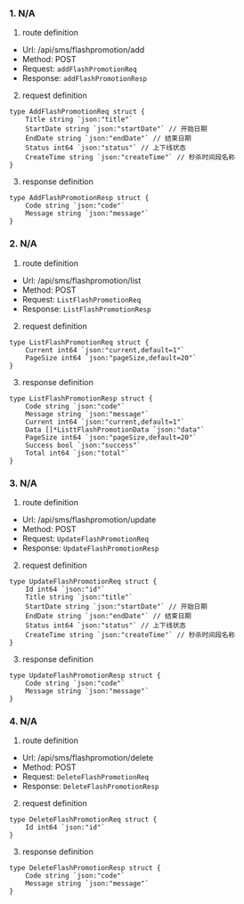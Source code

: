 ### 1. N/A

1. route definition

- Url: /api/sms/flashpromotion/add
- Method: POST
- Request: `addFlashPromotionReq`
- Response: `addFlashPromotionResp`

2. request definition



```golang
type AddFlashPromotionReq struct {
	Title string `json:"title"`
	StartDate string `json:"startDate"` // 开始日期
	EndDate string `json:"endDate"` // 结束日期
	Status int64 `json:"status"` // 上下线状态
	CreateTime string `json:"createTime"` // 秒杀时间段名称
}
```


3. response definition



```golang
type AddFlashPromotionResp struct {
	Code string `json:"code"`
	Message string `json:"message"`
}
```

### 2. N/A

1. route definition

- Url: /api/sms/flashpromotion/list
- Method: POST
- Request: `ListFlashPromotionReq`
- Response: `ListFlashPromotionResp`

2. request definition



```golang
type ListFlashPromotionReq struct {
	Current int64 `json:"current,default=1"`
	PageSize int64 `json:"pageSize,default=20"`
}
```


3. response definition



```golang
type ListFlashPromotionResp struct {
	Code string `json:"code"`
	Message string `json:"message"`
	Current int64 `json:"current,default=1"`
	Data []*ListtFlashPromotionData `json:"data"`
	PageSize int64 `json:"pageSize,default=20"`
	Success bool `json:"success"`
	Total int64 `json:"total"`
}
```

### 3. N/A

1. route definition

- Url: /api/sms/flashpromotion/update
- Method: POST
- Request: `UpdateFlashPromotionReq`
- Response: `UpdateFlashPromotionResp`

2. request definition



```golang
type UpdateFlashPromotionReq struct {
	Id int64 `json:"id"`
	Title string `json:"title"`
	StartDate string `json:"startDate"` // 开始日期
	EndDate string `json:"endDate"` // 结束日期
	Status int64 `json:"status"` // 上下线状态
	CreateTime string `json:"createTime"` // 秒杀时间段名称
}
```


3. response definition



```golang
type UpdateFlashPromotionResp struct {
	Code string `json:"code"`
	Message string `json:"message"`
}
```

### 4. N/A

1. route definition

- Url: /api/sms/flashpromotion/delete
- Method: POST
- Request: `DeleteFlashPromotionReq`
- Response: `DeleteFlashPromotionResp`

2. request definition



```golang
type DeleteFlashPromotionReq struct {
	Id int64 `json:"id"`
}
```


3. response definition



```golang
type DeleteFlashPromotionResp struct {
	Code string `json:"code"`
	Message string `json:"message"`
}
```

